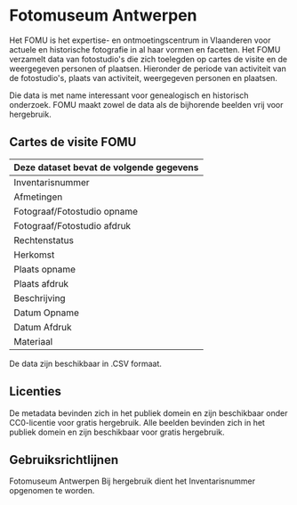 # Fotomuseum Antwerpen
Het FOMU is het expertise- en ontmoetingscentrum in Vlaanderen voor actuele en historische fotografie in al haar vormen en facetten.
Het FOMU verzamelt data van fotostudio's die zich toelegden op cartes de visite en de weergegeven personen of plaatsen.
Hieronder de periode van activiteit van de fotostudio's, plaats van activiteit, weergegeven personen en plaatsen.

Die data is met name interessant voor genealogisch en historisch onderzoek.
FOMU  maakt zowel de data als de bijhorende beelden vrij voor hergebruik.

## Cartes de visite FOMU
Deze dataset bevat de volgende gegevens |
 ---------------------------------------|
 Inventarisnummer |
 Afmetingen |
 Fotograaf/Fotostudio opname |
 Fotograaf/Fotostudio afdruk |
 Rechtenstatus |
 Herkomst |
 Plaats opname |
 Plaats afdruk |
 Beschrijving |
 Datum Opname |
 Datum Afdruk |
 Materiaal |
De data zijn beschikbaar in .CSV formaat.

## Licenties
De metadata bevinden zich in het publiek domein en zijn beschikbaar onder CC0-licentie voor gratis hergebruik.
Alle beelden bevinden zich in het publiek domein en zijn beschikbaar voor gratis hergebruik.

## Gebruiksrichtlijnen
Fotomuseum Antwerpen
Bij hergebruik dient het Inventarisnummer opgenomen te worden.
